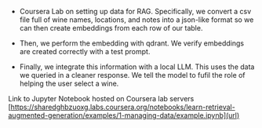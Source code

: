 

* Coursera Lab on setting up data for RAG. Specifically, we convert a csv file full of wine names, locations, and notes into a json-like format so we can then create embeddings from each row of our table. 

* Then, we perform the embedding with qdrant. We verify embeddings are created correctly with a test prompt.

* Finally, we integrate this information with a local LLM. This uses the data we queried in a cleaner response. We tell the model to fufil the role of helping the user select a wine. 

Link to Jupyter Notebook hosted on Coursera lab servers
[https://sharedghbzuoxg.labs.coursera.org/notebooks/learn-retrieval-augmented-generation/examples/1-managing-data/example.ipynb](url)
